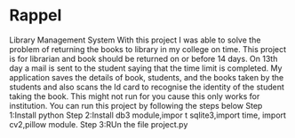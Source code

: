 # Rappel
Library Management System
With this project I was able to solve the problem of returning the books to library in my college on time. This project is for librarian and book should be returned on or before 14 days. On 13th day a mail is sent to the student saying that the time limit is completed. My application saves the details of book, students, and the books taken by the students and also scans the Id card to recognise the identity of the student taking the book.
This might not run for you cause this only works for institution.
You can run this project by following the steps below
Step 1:Install python
Step 2:Install db3 module,impor t sqlite3,import time, import cv2,pillow module.
Step 3:RUn the file project.py
